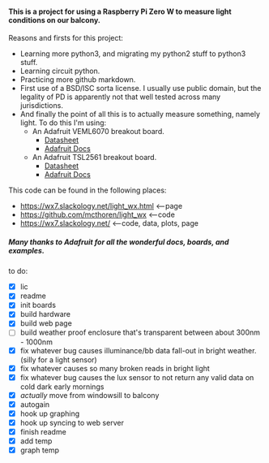 #### This is a project for using a Raspberry Pi Zero W to measure light conditions on our balcony.


Reasons and firsts for this project:
* Learning more python3, and migrating my python2 stuff to python3 stuff.
* Learning circuit python.
* Practicing more github markdown.
* First use of a BSD/ISC sorta license. I usually use public domain, but the legality of PD is apparently not that well tested across many jurisdictions.
* And finally the point of all this is to actually measure something, namely light. To do this I'm using:
  * An Adafruit VEML6070 breakout board.
    * [Datasheet](https://cdn-learn.adafruit.com/assets/assets/000/032/482/original/veml6070.pdf)
    * [Adafruit Docs](https://learn.adafruit.com/adafruit-veml6070-uv-light-sensor-breakout?view=all)
  * An Adafruit TSL2561 breakout board.
    * [Datasheet](http://www.adafruit.com/datasheets/TSL2561.pdf)
    * [Adafruit Docs](https://learn.adafruit.com/tsl2561?view=all)

This code can be found in the following places:
* https://wx7.slackology.net/light_wx.html	<--page
* https://github.com/mcthoren/light_wx		<--code
* https://wx7.slackology.net/			<--code, data, plots, page


##### Many thanks to Adafruit for all the wonderful docs, boards, and examples.


to do:
- [x] lic
- [x] readme
- [x] init boards
- [x] build hardware
- [x] build web page
- [ ] build weather proof enclosure that's transparent between about 300nm - 1000nm
- [x] fix whatever bug causes illuminance/bb data fall-out in bright weather. (silly for a light sensor)
- [x] fix whatever causes so many broken reads in bright light
- [x] fix whatever bug causes the lux sensor to not return any valid data on cold dark early mornings
- [x] _actually_ move from windowsill to balcony
- [x] autogain
- [x] hook up graphing
- [x] hook up syncing to web server
- [x] finish readme
- [x] add temp
- [x] graph temp
